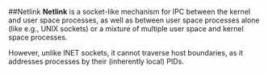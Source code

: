 ##Netlink
**Netlink** is a socket-like mechanism for IPC between the kernel and user space processes, as well as between user space processes alone (like e.g., UNIX sockets) or a mixture of multiple user space and kernel space processes.

However, unlike INET sockets, it cannot traverse host boundaries, as it addresses processes by their (inherently local) PIDs.

